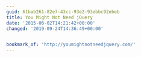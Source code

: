 ```yaml
---
guid: 61bab261-82e7-43cc-93e2-93ebbc92ebeb
title: You Might Not Need jQuery
date: '2015-06-02T14:21:42+00:00'
changed: '2019-09-24T14:36:49+00:00'


bookmark_of: 'http://youmightnotneedjquery.com/'
---
```





